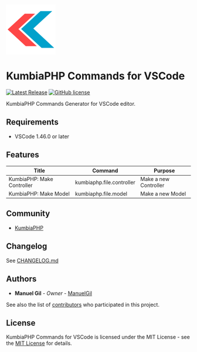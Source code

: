 ![icon](https://raw.githubusercontent.com/ManuelGil/vscode-kumbiaphp-commands/main/kumbiaphp.png)

# KumbiaPHP Commands for VSCode

[![Latest Release](https://img.shields.io/visual-studio-marketplace/v/imgildev.vscode-kumbiaphp-commands?style=flat&label=VS%20Marketplace&logo=visual-studio-code)](https://marketplace.visualstudio.com/items?itemName=imgildev.vscode-kumbiaphp-commands)
[![GitHub license](https://img.shields.io/github/license/ManuelGil/vscode-kumbiaphp-commands)]()

KumbiaPHP Commands Generator for VSCode editor.

## Requirements

- VSCode 1.46.0 or later
## Features

| Title | Command | Purpose |
| --- | --- | --- |
| KumbiaPHP: Make Controller | kumbiaphp.file.controller | Make a new Controller |
| KumbiaPHP: Make Model | kumbiaphp.file.model | Make a new Model |

## Community

- [KumbiaPHP](https://slack.kumbiaphp.com/)

## Changelog

See [CHANGELOG.md](./CHANGELOG.md)

## Authors

- **Manuel Gil** - _Owner_ - [ManuelGil](https://github.com/ManuelGil)

See also the list of [contributors](https://github.com/ManuelGil/vscode-kumbiaphp-commands/contributors) who participated in this project.

## License

KumbiaPHP Commands for VSCode is licensed under the MIT License - see the [MIT License](https://opensource.org/licenses/MIT) for details.

